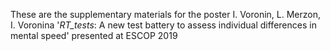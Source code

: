 These are the supplementary materials for the poster I. Voronin, L. Merzon, I. Voronina '*RT_tests*: A new test battery to assess individual differences in mental speed' presented at ESCOP 2019